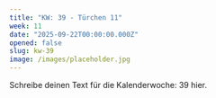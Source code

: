 ```yaml
---
title: "KW: 39 - Türchen 11"
week: 11
date: "2025-09-22T00:00:00.000Z"
opened: false
slug: kw-39
image: /images/placeholder.jpg
---
```


Schreibe deinen Text für die Kalenderwoche: 39 hier.
